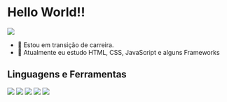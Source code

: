 <h1>Hello World!!</h1>
 
 <img src="https://png.pngtree.com/element_our/20200702/ourlarge/pngtree-cartoon-earth-outline-element-image_2284081.jpg">

- 🔭 Estou em transição de carreira.
- 🌱 Atualmente eu estudo HTML, CSS, JavaScript e alguns Frameworks

<h2> Linguagens e Ferramentas</h2>
 <div> 
  <img src="https://img.shields.io/badge/HTML-239120?style=for-the-badge&logo=html5&logoColor=white">
   <img src="https://img.shields.io/badge/CSS-239120?&style=for-the-badge&logo=css3&logoColor=white">
     <img src="https://img.shields.io/badge/JavaScript-F7DF1E?style=for-the-badge&logo=javascript&logoColor=black">
      <img src="https://img.shields.io/badge/GitHub-100000?style=for-the-badge&logo=github&logoColor=white">
      <img src="https://img.shields.io/badge/Git-E34F26?style=for-the-badge&logo=git&logoColor=white">
       
  
  </div>
